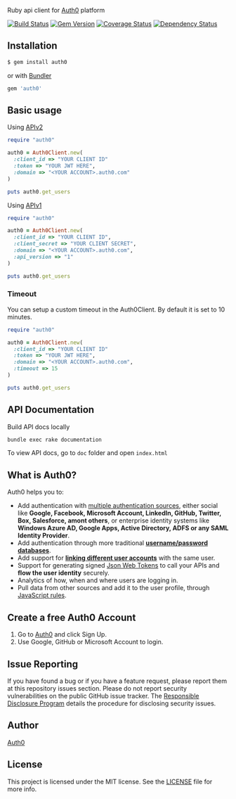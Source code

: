Ruby api client for [Auth0](https://auth0.com) platform

[![Build Status](https://travis-ci.org/auth0/ruby-auth0.svg?branch=master)](https://travis-ci.org/auth0/ruby-auth0)
[![Gem Version](https://badge.fury.io/rb/auth0.svg)](http://badge.fury.io/rb/auth0)
[![Coverage Status](https://coveralls.io/repos/auth0/ruby-auth0/badge.svg?branch=master)](https://coveralls.io/r/auth0/ruby-auth0?branch=master)
[![Dependency Status](https://gemnasium.com/auth0/ruby-auth0.svg)](https://gemnasium.com/auth0/ruby-auth0)

## Installation

``` bash
$ gem install auth0
```

or with [Bundler](http://bundler.io)

```ruby
gem 'auth0'
```

## Basic usage

Using [APIv2](https://auth0.com/docs/api/v2)

```ruby
require "auth0"

auth0 = Auth0Client.new(
  :client_id => "YOUR CLIENT ID"
  :token => "YOUR JWT HERE",
  :domain => "<YOUR ACCOUNT>.auth0.com"  
)

puts auth0.get_users
```

Using [APIv1](https://auth0.com/docs/api/v1)

```ruby
require "auth0"

auth0 = Auth0Client.new(
  :client_id => "YOUR CLIENT ID",
  :client_secret => "YOUR CLIENT SECRET",
  :domain => "<YOUR ACCOUNT>.auth0.com",
  :api_version => "1"
)

puts auth0.get_users
```

### Timeout
You can setup a custom timeout in the Auth0Client. By default it is set to 10 minutes.

```ruby
require "auth0"

auth0 = Auth0Client.new(
  :client_id => "YOUR CLIENT ID"
  :token => "YOUR JWT HERE",
  :domain => "<YOUR ACCOUNT>.auth0.com",
  :timeout => 15
)

puts auth0.get_users
```

## API Documentation

Build API docs locally

``` bash
bundle exec rake documentation
```

To view API docs, go to `doc` folder and open `index.html`


## What is Auth0?

Auth0 helps you to:

* Add authentication with [multiple authentication sources](https://docs.auth0.com/identityproviders), either social like **Google, Facebook, Microsoft Account, LinkedIn, GitHub, Twitter, Box, Salesforce, amont others**, or enterprise identity systems like **Windows Azure AD, Google Apps, Active Directory, ADFS or any SAML Identity Provider**.
* Add authentication through more traditional **[username/password databases](https://docs.auth0.com/mysql-connection-tutorial)**.
* Add support for **[linking different user accounts](https://docs.auth0.com/link-accounts)** with the same user.
* Support for generating signed [Json Web Tokens](https://docs.auth0.com/jwt) to call your APIs and **flow the user identity** securely.
* Analytics of how, when and where users are logging in.
* Pull data from other sources and add it to the user profile, through [JavaScript rules](https://docs.auth0.com/rules).

## Create a free Auth0 Account

1. Go to [Auth0](https://auth0.com) and click Sign Up.
2. Use Google, GitHub or Microsoft Account to login.

## Issue Reporting

If you have found a bug or if you have a feature request, please report them at this repository issues section. Please do not report security vulnerabilities on the public GitHub issue tracker. The [Responsible Disclosure Program](https://auth0.com/whitehat) details the procedure for disclosing security issues.

## Author

[Auth0](https://auth0.com)

## License

This project is licensed under the MIT license. See the [LICENSE](LICENSE) file for more info.
